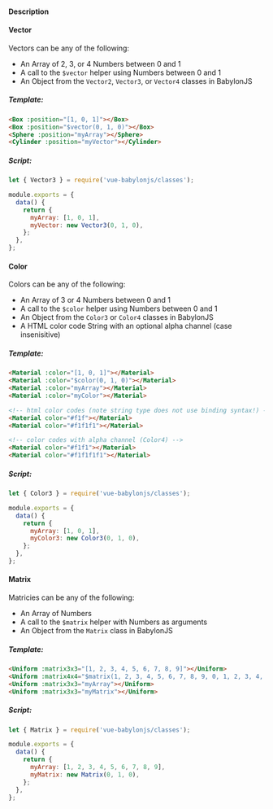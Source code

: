 #### Description

#### Vector

Vectors can be any of the following:

 - An Array of 2, 3, or 4 Numbers between 0 and 1
 - A call to the `$vector` helper using Numbers between 0 and 1
 - An Object from the `Vector2`, `Vector3`, or `Vector4` classes in BabylonJS

##### Template:

```html
<Box :position="[1, 0, 1]"></Box>
<Box :position="$vector(0, 1, 0)"></Box>
<Sphere :position="myArray"></Sphere>
<Cylinder :position="myVector"></Cylinder>
```

##### Script:

```js
let { Vector3 } = require('vue-babylonjs/classes');

module.exports = {
  data() {
    return {
      myArray: [1, 0, 1],
      myVector: new Vector3(0, 1, 0),
    };
  },
};
```

#### Color

Colors can be any of the following:

 - An Array of 3 or 4 Numbers between 0 and 1
 - A call to the `$color` helper using Numbers between 0 and 1
 - An Object from the `Color3` or `Color4` classes in BabylonJS
 - A HTML color code String with an optional alpha channel (case insenisitive)

##### Template:

```html
<Material :color="[1, 0, 1]"></Material>
<Material :color="$color(0, 1, 0)"></Material>
<Material :color="myArray"></Material>
<Material :color="myColor"></Material>

<!-- html color codes (note string type does not use binding syntax!) -->
<Material color="#f1f"></Material>
<Material color="#f1f1f1"></Material>

<!-- color codes with alpha channel (Color4) -->
<Material color="#f1f1"></Material>
<Material color="#f1f1f1f1"></Material>
```

##### Script:

```js
let { Color3 } = require('vue-babylonjs/classes');

module.exports = {
  data() {
    return {
      myArray: [1, 0, 1],
      myColor3: new Color3(0, 1, 0),
    };
  },
};
```

#### Matrix

Matricies can be any of the following:

 - An Array of Numbers
 - A call to the `$matrix` helper with Numbers as arguments
 - An Object from the `Matrix` class in BabylonJS

##### Template:

```html
<Uniform :matrix3x3="[1, 2, 3, 4, 5, 6, 7, 8, 9]"></Uniform>
<Uniform :matrix4x4="$matrix(1, 2, 3, 4, 5, 6, 7, 8, 9, 0, 1, 2, 3, 4, 5, 6)"></Uniform>
<Uniform :matrix3x3="myArray"></Uniform>
<Uniform :matrix3x3="myMatrix"></Uniform>
```

##### Script:

```js
let { Matrix } = require('vue-babylonjs/classes');

module.exports = {
  data() {
    return {
      myArray: [1, 2, 3, 4, 5, 6, 7, 8, 9],
      myMatrix: new Matrix(0, 1, 0),
    };
  },
};
```
